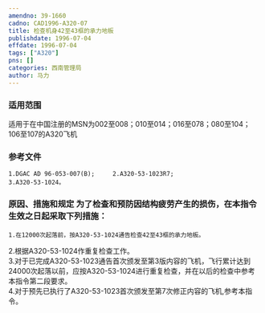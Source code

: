 ```yaml
---
amendno: 39-1660  
cadno: CAD1996-A320-07  
title: 检查机身42至43框的承力地板  
publishdate: 1996-07-04  
effdate: 1996-07-04  
tags: ["A320"]  
pns: []  
categories: 西南管理局  
author: 马力  
---
```

  
### 适用范围  
适用于在中国注册的MSN为002至008；010至014；016至078；080至104；106至107的A320飞机  
  
<!--more-->  
### 参考文件  
    1.DGAC AD 96-053-007(B);     2.A320-53-1023R7;  
    3.A320-53-1024。  
  
### 原因、措施和规定 为了检查和预防因结构疲劳产生的损伤，在本指令生效之日起采取下列措施：  
    1.在12000次起落前，按A320-53-1024通告检查42至43框的承力地板。  
2.根据A320-53-1024作重复检查工作。  
    3.对于已完成A320-53-1023通告首次颁发至第3版内容的飞机，飞行累计达到24000次起落以前，应按A320-53-1024进行重复检查，并在以后的检查中参考本指令第二段要求。  
    4.对于预先已执行了A320-53-1023首次颁发至第7次修正内容的飞机,参考本指令。  
  
  
